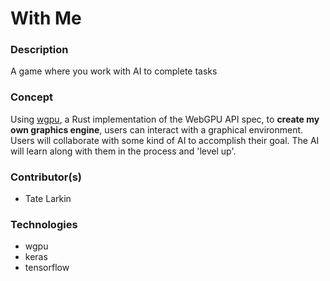 # With Me

### Description
A game where you work with AI to complete tasks

### Concept
Using [wgpu](https://github.com/gfx-rs/wgpu), a Rust implementation of the WebGPU API spec, to **create my own graphics engine**, users can interact with a graphical environment.
<br>
Users will collaborate with some kind of AI to accomplish their goal. The AI will learn along with them in the process and 'level up'.


### Contributor(s)
* Tate Larkin

### Technologies
* wgpu
* keras
* tensorflow

